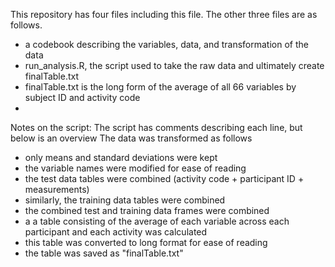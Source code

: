 This repository has four files including this file.  The other three files are as follows.
- a codebook describing the variables, data, and transformation of the data
- run_analysis.R, the script used to take the raw data and ultimately create finalTable.txt
- finalTable.txt is the long form of the average of all 66 variables by subject ID and activity code
- 
Notes on the script:
The script has comments describing each line, but below is an overview
The data was transformed as follows
- only means and standard deviations were kept
- the variable names were modified for ease of reading
- the test data tables were combined (activity code + participant ID + measurements)
- similarly, the training data tables were combined
- the combined test and training data frames were combined
- a a table consisting of the average of each variable across each participant and each activity was calculated
- this table was converted to long format for ease of reading
- the table was saved as "finalTable.txt"
